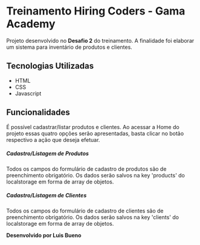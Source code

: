 # Treinamento Hiring Coders - Gama Academy

Projeto desenvolvido no **Desafio 2** do treinamento. 
A finalidade foi elaborar um sistema para inventário de produtos e clientes.

## Tecnologias Utilizadas

- HTML
- CSS
- Javascript

## Funcionalidades

É possível cadastrar/listar produtos e clientes.
Ao acessar a Home do projeto essas quatro opções serão apresentadas, basta clicar no botão respectivo a ação que deseja efetuar.

##### Cadastro/Listagem de Produtos 

Todos os campos do formulário de cadastro de produtos são de preenchimento obrigatório.
Os dados serão salvos na key 'products' do localstorage em forma de array de objetos.

##### Cadastro/Listagem de Clientes 

Todos os campos do formulário de cadastro de clientes são de preenchimento obrigatório.
Os dados serão salvos na key 'clients' do localstorage em forma de array de objetos.

__Desenvolvido por Luis Bueno__